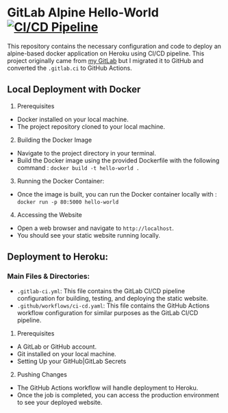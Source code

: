 # GitLab Alpine Hello-World<br>[![CI/CD Pipeline](https://github.com/MozkaGit/gitlab-hello-world/actions/workflows/ci-cd.yaml/badge.svg)](https://github.com/MozkaGit/gitlab-hello-world/actions/workflows/ci-cd.yaml)</br>

This repository contains the necessary configuration and code to deploy an alpine-based docker application on Heroku using CI/CD pipeline. This project originally came from [my GitLab](https://gitlab.com/MozkaGit/alpine-helloworld) but I migrated it to GitHub and converted the `.gitlab.ci` to GitHub Actions.

## Local Deployment with Docker

1. Prerequisites
- Docker installed on your local machine.
- The project repository cloned to your local machine.

2. Building the Docker Image
- Navigate to the project directory in your terminal.
- Build the Docker image using the provided Dockerfile with the following command : `docker build -t hello-world .`

3. Running the Docker Container:
- Once the image is built, you can run the Docker container locally with : `docker run -p 80:5000 hello-world`

4. Accessing the Website
- Open a web browser and navigate to `http://localhost`.
- You should see your static website running locally.

## Deployment to Heroku:

### Main Files & Directories:
- `.gitlab-ci.yml`: This file contains the GitLab CI/CD pipeline configuration for building, testing, and deploying the static website.
- `.github/workflows/ci-cd.yaml`: This file contains the GitHub Actions workflow configuration for similar purposes as the GitLab CI/CD pipeline.

1. Prerequisites
- A GitLab or GitHub account.
- Git installed on your local machine.
- Setting Up your GitHub|GitLab Secrets

2. Pushing Changes
- The GitHub Actions workflow will handle deployment to Heroku.
- Once the job is completed, you can access the production environment to see your deployed website.